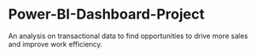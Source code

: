 # Power-BI-Dashboard-Project
An analysis on transactional data to find opportunities to drive more sales and improve work efficiency.
